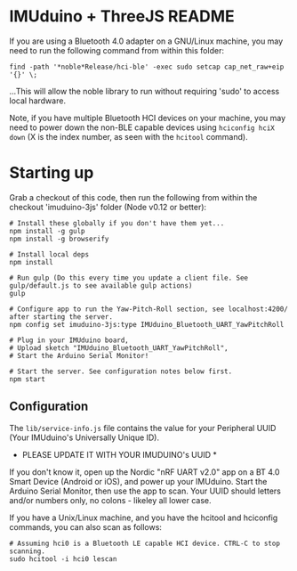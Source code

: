 IMUduino + ThreeJS README
=========================

If you are using a Bluetooth 4.0 adapter on a GNU/Linux machine, you may need to run the following command from within this folder:

```
find -path '*noble*Release/hci-ble' -exec sudo setcap cap_net_raw+eip '{}' \;
```
...This will allow the noble library to run without requiring 'sudo' to access local hardware.

Note, if you have multiple Bluetooth HCI devices on your machine, you may need to power down the non-BLE capable devices using `hciconfig hciX down` (X is the index number, as seen with the `hcitool` command).

# Starting up
Grab a checkout of this code, then run the following from within the checkout 'imuduino-3js' folder (Node v0.12 or better):

```
# Install these globally if you don't have them yet...
npm install -g gulp
npm install -g browserify

# Install local deps
npm install

# Run gulp (Do this every time you update a client file. See gulp/default.js to see available gulp actions)
gulp

# Configure app to run the Yaw-Pitch-Roll section, see localhost:4200/ after starting the server.
npm config set imuduino-3js:type IMUduino_Bluetooth_UART_YawPitchRoll

# Plug in your IMUduino board,
# Upload sketch "IMUduino_Bluetooth_UART_YawPitchRoll",
# Start the Arduino Serial Monitor!

# Start the server. See configuration notes below first.
npm start

```

## Configuration
The `lib/service-info.js` file contains the value for your Peripheral UUID (Your IMUduino's Universally Unique ID).

* PLEASE UPDATE IT WITH YOUR IMUDUINO's UUID *

If you don't know it, open up the Nordic "nRF UART v2.0" app on a BT 4.0 Smart Device (Android or iOS), and power up your IMUduino.
Start the Arduino Serial Monitor, then use the app to scan. Your UUID should letters and/or numbers only, no colons - likeley all lower case.

If you have a Unix/Linux machine, and you have the hcitool and hciconfig commands, you can also scan as follows:

```
# Assuming hci0 is a Bluetooth LE capable HCI device. CTRL-C to stop scanning.
sudo hcitool -i hci0 lescan
```
